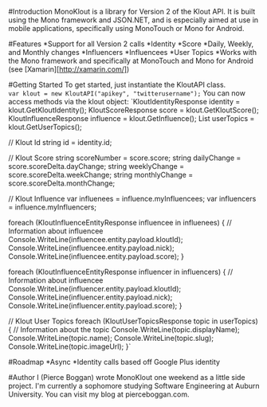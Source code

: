 #Introduction
MonoKlout is a library for Version 2 of the Klout API. It is built using the Mono framework and JSON.NET, and is especially aimed at use in mobile applications, specifically using MonoTouch or Mono for Android. 

#Features
*Support for all Version 2 calls
	*Identity
	*Score
		*Daily, Weekly, and Monthly changes
	*Influencers
	*Influencees
	*User Topics
*Works with the Mono framework and specifically at MonoTouch and Mono for Android (see [Xamarin][http://xamarin.com/])

#Getting Started
To get started, just instantiate the KloutAPI class.
`var klout = new KloutAPI("apikey", "twitterusername");`
You can now access methods via the klout object:
`KloutIdentityResponse identity = klout.GetKloutIdentity();
KloutScoreResponse score = klout.GetKloutScore();
KloutInfluenceResponse influence = klout.GetInfluence();
List<KloutUserTopicsResponse> userTopics = klout.GetUserTopics();

// Klout Id
string id = identity.id;

// Klout Score
string scoreNumber = score.score;
string dailyChange = score.scoreDelta.dayChange;
string weeklyChange = score.scoreDelta.weekChange;
string monthlyChange = score.scoreDelta.monthChange;

// Klout Influence
var influenees = influence.myInfluencees;
var influencers = influence.myInfluencers;

foreach (KloutInfluenceEntityResponse influencee in influenees)
{
	// Information about influencee
	Console.WriteLine(influencee.entity.payload.kloutId);
	Console.WriteLine(influencee.entity.payload.nick);
	Console.WriteLine(influencee.entity.payload.score);
}

foreach (KloutInfluenceEntityResponse influencer in influencers)
{
	// Information about influencee
	Console.WriteLine(influencer.entity.payload.kloutId);
	Console.WriteLine(influencer.entity.payload.nick);
	Console.WriteLine(influencer.entity.payload.score);
}

// Klout User Topics
foreach (KloutUserTopicsResponse topic in userTopics)
{
	// Information about the topic
	Console.WriteLine(topic.displayName);
	Console.WriteLine(topic.name);
	Console.WriteLine(topic.slug);
	Console.WriteLine(topic.imageUrl);
}`

#Roadmap
*Async
*Identity calls based off Google Plus identity

#Author
I (Pierce Boggan) wrote MonoKlout one weekend as a little side project. I'm currently a sophomore studying Software Engineering at Auburn University. You can visit my blog at pierceboggan.com.
